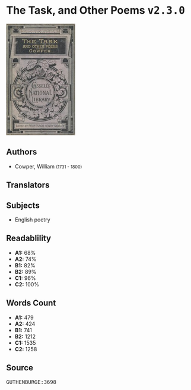 # The Task, and Other Poems <kbd>v2.3.0</kbd>

![](./cover.medium.jpg "")

## Authors


 - Cowper, William <small>(1731 - 1800)</small>

## Translators



## Subjects


 - English poetry

## Readablility


 - **A1:** 68%
 - **A2:** 74%
 - **B1:** 82%
 - **B2:** 89%
 - **C1:** 96%
 - **C2:** 100%

## Words Count


 - **A1:** 479
 - **A2:** 424
 - **B1:** 741
 - **B2:** 1212
 - **C1:** 1535
 - **C2:** 1258

## Source


<kbd>GUTHENBURGE:3698</kbd>
